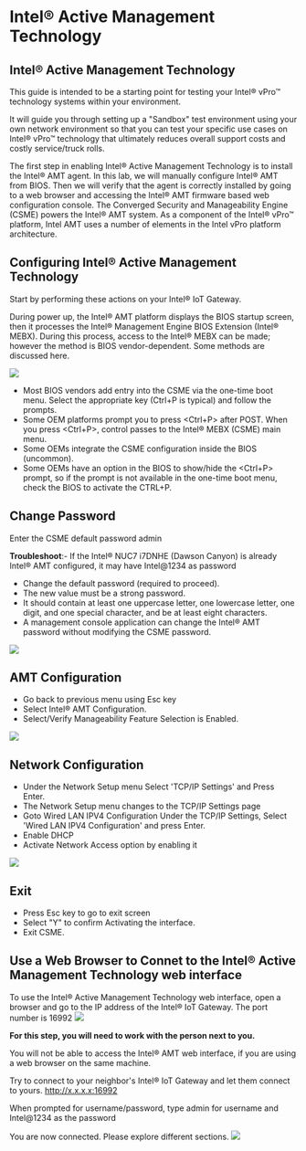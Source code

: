 # Intel® Active Management Technology



 ## Intel® Active Management Technology

This guide is intended to be a starting point for testing your Intel® vPro™ technology systems within your environment.

It will guide you through setting up a "Sandbox" test environment using your own network environment so that you can test your specific use cases on Intel® vPro™ technology that ultimately reduces overall support costs and costly service/truck rolls.

The first step in enabling Intel® Active Management Technology is to install the Intel® AMT agent. In this lab, we will manually configure Intel® AMT from BIOS. Then we will verify that the agent is correctly installed by going to a web browser and accessing the Intel® AMT firmware based web configuration console. The Converged Security and Manageability Engine (CSME) powers the Intel® AMT system. As a component of the Intel® vPro™ platform, Intel AMT uses a number of elements in the Intel vPro platform architecture.
## Configuring Intel® Active Management Technology

Start by performing these actions on your Intel® IoT Gateway.

During power up, the Intel® AMT platform displays the BIOS startup screen, then it processes the Intel® Management Engine BIOS Extension  (Intel® MEBX). During this process, access to the Intel® MEBX can be made; however the method is BIOS vendor-dependent. Some methods are discussed here.

![](images/MEBX001.JPG)
*   Most BIOS vendors add entry into the CSME via the one-time boot menu. Select the appropriate key (Ctrl+P is typical) and follow the prompts.
*   Some OEM platforms prompt you to press <Ctrl+P> after POST. When you press <Ctrl+P>, control passes to the Intel® MEBX (CSME) main menu.
*   Some OEMs integrate the CSME configuration inside the BIOS (uncommon).
*   Some OEMs have an option in the BIOS to show/hide the <Ctrl+P> prompt, so if the prompt is not available in the one-time boot menu, check the BIOS to activate the CTRL+P.

## Change Password
Enter the CSME default password admin

**Troubleshoot**:- If the Intel® NUC7 i7DNHE (Dawson Canyon) is already Intel® AMT configured, it may have Intel@1234 as password

*   Change the default password (required to proceed).
*   The new value must be a strong password.
*   It should contain at least one uppercase letter, one lowercase letter, one digit, and one special character, and be at least eight characters.
*   A management console application can change the Intel® AMT password without modifying the CSME password.

![](images/MEBX002.JPG)


## AMT Configuration
*   Go back to previous menu using Esc key
*   Select Intel® AMT Configuration.
*   Select/Verify Manageability Feature Selection is Enabled.

![](images/MEBX003.JPG)

## Network Configuration
*   Under the Network Setup menu Select 'TCP/IP Settings' and Press Enter.
*   The Network Setup menu changes to the TCP/IP Settings page
*   Goto Wired LAN IPV4 Configuration Under the TCP/IP Settings, Select 'Wired LAN IPV4 Configuration' and press Enter.
*   Enable DHCP
*   Activate Network Access option by enabling it

![](images/MEBX004.JPG)

## Exit
*   Press Esc key to go to exit screen
*   Select "Y" to confirm Activating the interface.
*   Exit CSME.

## Use a Web Browser to Connet to the Intel® Active Management Technology web interface

To use the Intel® Active Management Technology web interface, open a browser and go to the IP address of the Intel® IoT Gateway. The port number is 16992
![](images/002-Intel-AMT-Web-Browser-Login-Screen.jpg)


**For this step, you will need to work with the person next to you.**

You will not be able to access the Intel® AMT web interface, if you are using a web browser on the same machine.

Try to connect to your neighbor's Intel® IoT Gateway and let them connect to yours. http://x.x.x.x:16992

When prompted for username/password, type admin for username and Intel@1234 as the password

You are now connected. Please explore different sections.
![](images/003-Intel-AMT-Web-Browser-Screen.jpg)
